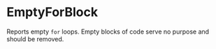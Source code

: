 # EmptyForBlock

Reports empty `for` loops. Empty blocks of code serve no purpose and should be removed.

